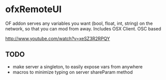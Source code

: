 ofxRemoteUI
===========

OF addon serves any variables you want (bool, float, int, string) on the network, so that you can mod from away. Includes OSX Client. OSC based

http://www.youtube.com/watch?v=xeSZ3R2RPQY

TODO
----
- make server a singleton, to easily expose vars from anywhere
- macros to minimize typing on server shareParam method